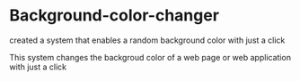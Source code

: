 # Background-color-changer
created a system that enables a random background color with just a click

This system changes the backgroud color of a web page or web application with just a click
